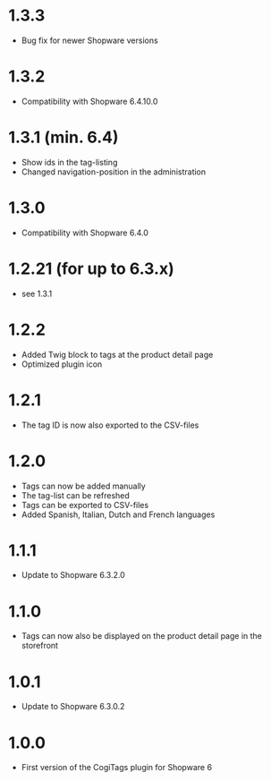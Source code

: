 # 1.3.3
- Bug fix for newer Shopware versions

# 1.3.2
- Compatibility with Shopware 6.4.10.0

# 1.3.1 (min. 6.4)
- Show ids in the tag-listing
- Changed navigation-position in the administration

# 1.3.0
- Compatibility with Shopware 6.4.0

# 1.2.21 (for up to 6.3.x)
- see 1.3.1

# 1.2.2
- Added Twig block to tags at the product detail page
- Optimized plugin icon

# 1.2.1
- The tag ID is now also exported to the CSV-files

# 1.2.0
- Tags can now be added manually
- The tag-list can be refreshed
- Tags can be exported to CSV-files
- Added Spanish, Italian, Dutch and French languages

# 1.1.1
- Update to Shopware 6.3.2.0

# 1.1.0
- Tags can now also be displayed on the product detail page in the storefront

# 1.0.1
- Update to Shopware 6.3.0.2

# 1.0.0
- First version of the CogiTags plugin for Shopware 6
